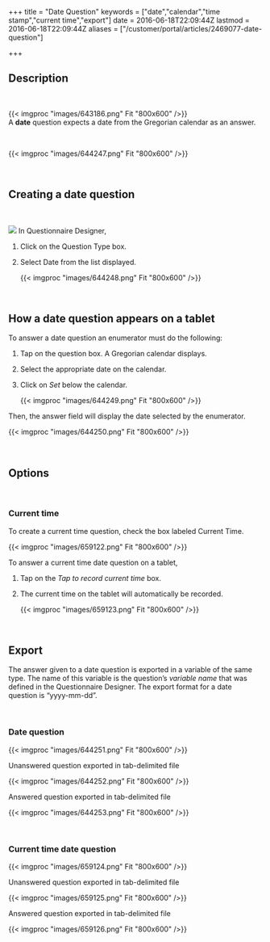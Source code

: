 ﻿+++
title = "Date Question"
keywords = ["date","calendar","time stamp","current time","export"]
date = 2016-06-18T22:09:44Z
lastmod = 2016-06-18T22:09:44Z
aliases = ["/customer/portal/articles/2469077-date-question"]

+++

Description 
------------

 

{{< imgproc "images/643186.png" Fit "800x600" />}}  
A **date** question expects a date from the Gregorian calendar as an
answer.   
  
  
  
  
 

{{< imgproc "images/644247.png" Fit "800x600" />}}  
  
 

Creating a date question
------------------------

 

![](file://localhost/Users/Shima/Library/Caches/TemporaryItems/msoclip/0/clip_image001.png)
In Questionnaire Designer,

1.  Click on the Question Type box.
2.  Select Date from the list displayed.  
      
    {{< imgproc "images/644248.png" Fit "800x600" />}}

  
  
 

How a date question appears on a tablet
---------------------------------------

  
To answer a date question an enumerator must do the following:

1.  Tap on the question box. A Gregorian calendar displays.
2.  Select the appropriate date on the calendar.
3.  Click on *Set* below the calendar.  
      
    {{< imgproc "images/644249.png" Fit "800x600" />}}

  
  
  
  
  
Then, the answer field will display the date selected by the
enumerator.  
  
{{< imgproc "images/644250.png" Fit "800x600" />}}  
  
  
  
 

Options
-------

 

### Current time

  
  
To create a current time question, check the box labeled Current
Time.   
  
{{< imgproc "images/659122.png" Fit "800x600" />}}

  
  
To answer a current time date question on a tablet,

1.  Tap on the *Tap to record current time* box.
2.  The current time on the tablet will automatically be recorded.  
      
    {{< imgproc "images/659123.png" Fit "800x600" />}}

  
  
  
 

Export
------

  
The answer given to a date question is exported in a variable of the
same type. The name of this variable is the question’s *variable name*
that was defined in the Questionnaire Designer. The export format for a
date question is “yyyy-mm-dd”.   
  
  
 

### Date question

  
{{< imgproc "images/644251.png" Fit "800x600" />}}  
  
  
Unanswered question exported in tab-delimited file  
  
{{< imgproc "images/644252.png" Fit "800x600" />}}  
  
  
Answered question exported in tab-delimited file  
  
{{< imgproc "images/644253.png" Fit "800x600" />}}  
  
  
 

### Current time date question

{{< imgproc "images/659124.png" Fit "800x600" />}}  
  
Unanswered question exported in tab-delimited file  
  
{{< imgproc "images/659125.png" Fit "800x600" />}}  
  
Answered question exported in tab-delimited file  
  
{{< imgproc "images/659126.png" Fit "800x600" />}}

